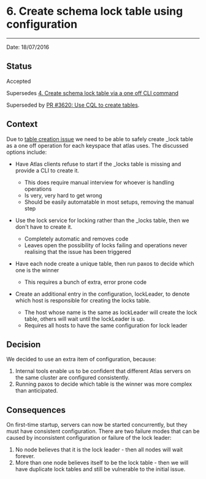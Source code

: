 # 6. Create schema lock table using configuration
*************************************************

Date: 18/07/2016

## Status

Accepted

Supersedes [4. Create schema lock table via a one off CLI command](0004-create-schema-lock-table-via-a-one-off-cli-command.md)

Superseded by [PR #3620: Use CQL to create tables](https://github.com/palantir/atlasdb/pull/3620).

## Context

Due to [table creation issue](0002-prevent-tables-from-being-creating-simultaneously-in-cassandra-via-a-locks-table.md) we need to be able to safely create _lock table as a one off operation for each keyspace that atlas uses. The discussed options include:

- Have Atlas clients refuse to start if the _locks table is missing and provide a CLI to create it.
  - This does require manual interview for whoever is handling operations
  - Is very, very hard to get wrong
  - Should be easily automatable in most setups, removing the manual step

- Use the lock service for locking rather than the _locks table, then we don't have to create it.
  - Completely automatic and removes code
  - Leaves open the possibility of locks failing and operations never realising that the issue has been triggered

- Have each node create a unique table, then run paxos to decide which one is the winner
  - This requires a bunch of extra, error prone code

- Create an additional entry in the configuration, lockLeader, to denote which host is responsible for creating the locks table.
  - The host whose name is the same as lockLeader will create the lock table, others will wait until the lockLeader is up.
  - Requires all hosts to have the same configuration for lock leader

## Decision

We decided to use an extra item of configuration, because:
1. Internal tools enable us to be confident that different Atlas servers on the same cluster are configured consistently.
2. Running paxos to decide which table is the winner was more complex than anticipated.

## Consequences

On first-time startup, servers can now be started concurrently, but they must have consistent configuration.
There are two failure modes that can be caused by inconsistent configuration or failure of the lock leader:
1. No node believes that it is the lock leader - then all nodes will wait forever.
2. More than one node believes itself to be the lock table - then we will have duplicate lock tables and still be vulnerable to the initial issue.

